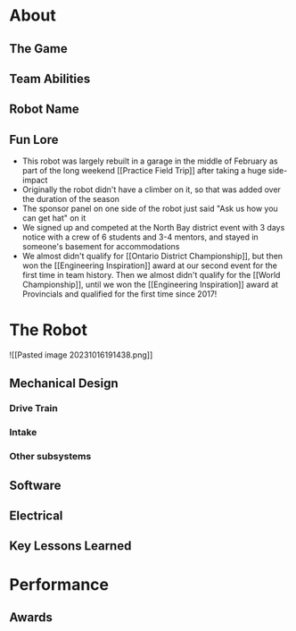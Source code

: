 # About

## The Game

## Team Abilities

## Robot Name

## Fun Lore

- This robot was largely rebuilt in a garage in the middle of February as part of the long weekend [[Practice Field Trip]] after taking a huge side-impact
- Originally the robot didn't have a climber on it, so that was added over the duration of the season
- The sponsor panel on one side of the robot just said "Ask us how you can get hat" on it
- We signed up and competed at the North Bay district event with 3 days notice with a crew of 6 students and 3-4 mentors, and stayed in someone's basement for accommodations
- We almost didn't qualify for [[Ontario District Championship]], but then won the [[Engineering Inspiration]] award at our second event for the first time in team history. Then we almost didn't qualify for the [[World Championship]], until we won the [[Engineering Inspiration]] award at Provincials and qualified for the first time since 2017!
# The Robot

![[Pasted image 20231016191438.png]]

## Mechanical Design

### Drive Train

### Intake

### Other subsystems

## Software

## Electrical

## Key Lessons Learned

# Performance

## Awards
